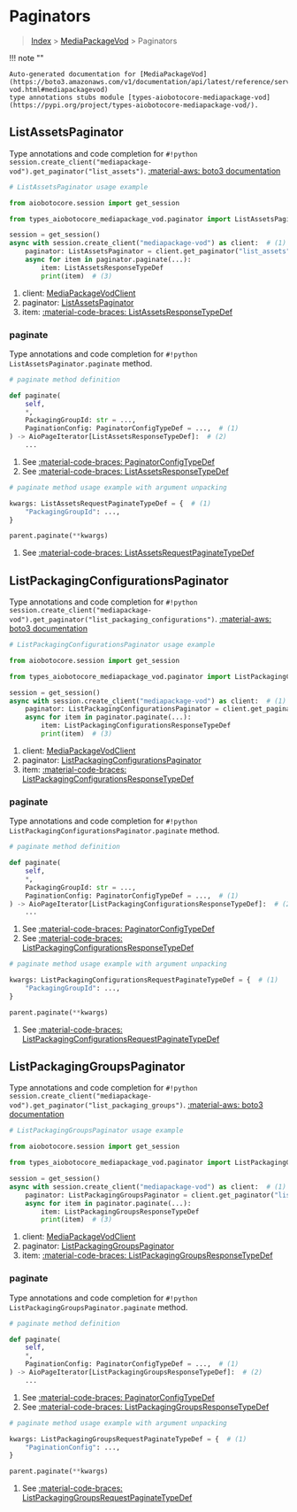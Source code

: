 # Paginators

> [Index](../README.md) > [MediaPackageVod](./README.md) > Paginators

!!! note ""

    Auto-generated documentation for [MediaPackageVod](https://boto3.amazonaws.com/v1/documentation/api/latest/reference/services/mediapackage-vod.html#mediapackagevod)
    type annotations stubs module [types-aiobotocore-mediapackage-vod](https://pypi.org/project/types-aiobotocore-mediapackage-vod/).

## ListAssetsPaginator

Type annotations and code completion for `#!python session.create_client("mediapackage-vod").get_paginator("list_assets")`.
[:material-aws: boto3 documentation](https://boto3.amazonaws.com/v1/documentation/api/latest/reference/services/mediapackage-vod/paginator/ListAssets.html#MediaPackageVod.Paginator.ListAssets)

```python
# ListAssetsPaginator usage example

from aiobotocore.session import get_session

from types_aiobotocore_mediapackage_vod.paginator import ListAssetsPaginator

session = get_session()
async with session.create_client("mediapackage-vod") as client:  # (1)
    paginator: ListAssetsPaginator = client.get_paginator("list_assets")  # (2)
    async for item in paginator.paginate(...):
        item: ListAssetsResponseTypeDef
        print(item)  # (3)
```

1. client: [MediaPackageVodClient](./client.md)
2. paginator: [ListAssetsPaginator](./paginators.md#listassetspaginator)
3. item: [:material-code-braces: ListAssetsResponseTypeDef](./type_defs.md#listassetsresponsetypedef) 


### paginate

Type annotations and code completion for `#!python ListAssetsPaginator.paginate` method.

```python
# paginate method definition

def paginate(
    self,
    *,
    PackagingGroupId: str = ...,
    PaginationConfig: PaginatorConfigTypeDef = ...,  # (1)
) -> AioPageIterator[ListAssetsResponseTypeDef]:  # (2)
    ...
```

1. See [:material-code-braces: PaginatorConfigTypeDef](./type_defs.md#paginatorconfigtypedef) 
2. See [:material-code-braces: ListAssetsResponseTypeDef](./type_defs.md#listassetsresponsetypedef) 


```python
# paginate method usage example with argument unpacking

kwargs: ListAssetsRequestPaginateTypeDef = {  # (1)
    "PackagingGroupId": ...,
}

parent.paginate(**kwargs)
```

1. See [:material-code-braces: ListAssetsRequestPaginateTypeDef](./type_defs.md#listassetsrequestpaginatetypedef) 
## ListPackagingConfigurationsPaginator

Type annotations and code completion for `#!python session.create_client("mediapackage-vod").get_paginator("list_packaging_configurations")`.
[:material-aws: boto3 documentation](https://boto3.amazonaws.com/v1/documentation/api/latest/reference/services/mediapackage-vod/paginator/ListPackagingConfigurations.html#MediaPackageVod.Paginator.ListPackagingConfigurations)

```python
# ListPackagingConfigurationsPaginator usage example

from aiobotocore.session import get_session

from types_aiobotocore_mediapackage_vod.paginator import ListPackagingConfigurationsPaginator

session = get_session()
async with session.create_client("mediapackage-vod") as client:  # (1)
    paginator: ListPackagingConfigurationsPaginator = client.get_paginator("list_packaging_configurations")  # (2)
    async for item in paginator.paginate(...):
        item: ListPackagingConfigurationsResponseTypeDef
        print(item)  # (3)
```

1. client: [MediaPackageVodClient](./client.md)
2. paginator: [ListPackagingConfigurationsPaginator](./paginators.md#listpackagingconfigurationspaginator)
3. item: [:material-code-braces: ListPackagingConfigurationsResponseTypeDef](./type_defs.md#listpackagingconfigurationsresponsetypedef) 


### paginate

Type annotations and code completion for `#!python ListPackagingConfigurationsPaginator.paginate` method.

```python
# paginate method definition

def paginate(
    self,
    *,
    PackagingGroupId: str = ...,
    PaginationConfig: PaginatorConfigTypeDef = ...,  # (1)
) -> AioPageIterator[ListPackagingConfigurationsResponseTypeDef]:  # (2)
    ...
```

1. See [:material-code-braces: PaginatorConfigTypeDef](./type_defs.md#paginatorconfigtypedef) 
2. See [:material-code-braces: ListPackagingConfigurationsResponseTypeDef](./type_defs.md#listpackagingconfigurationsresponsetypedef) 


```python
# paginate method usage example with argument unpacking

kwargs: ListPackagingConfigurationsRequestPaginateTypeDef = {  # (1)
    "PackagingGroupId": ...,
}

parent.paginate(**kwargs)
```

1. See [:material-code-braces: ListPackagingConfigurationsRequestPaginateTypeDef](./type_defs.md#listpackagingconfigurationsrequestpaginatetypedef) 
## ListPackagingGroupsPaginator

Type annotations and code completion for `#!python session.create_client("mediapackage-vod").get_paginator("list_packaging_groups")`.
[:material-aws: boto3 documentation](https://boto3.amazonaws.com/v1/documentation/api/latest/reference/services/mediapackage-vod/paginator/ListPackagingGroups.html#MediaPackageVod.Paginator.ListPackagingGroups)

```python
# ListPackagingGroupsPaginator usage example

from aiobotocore.session import get_session

from types_aiobotocore_mediapackage_vod.paginator import ListPackagingGroupsPaginator

session = get_session()
async with session.create_client("mediapackage-vod") as client:  # (1)
    paginator: ListPackagingGroupsPaginator = client.get_paginator("list_packaging_groups")  # (2)
    async for item in paginator.paginate(...):
        item: ListPackagingGroupsResponseTypeDef
        print(item)  # (3)
```

1. client: [MediaPackageVodClient](./client.md)
2. paginator: [ListPackagingGroupsPaginator](./paginators.md#listpackaginggroupspaginator)
3. item: [:material-code-braces: ListPackagingGroupsResponseTypeDef](./type_defs.md#listpackaginggroupsresponsetypedef) 


### paginate

Type annotations and code completion for `#!python ListPackagingGroupsPaginator.paginate` method.

```python
# paginate method definition

def paginate(
    self,
    *,
    PaginationConfig: PaginatorConfigTypeDef = ...,  # (1)
) -> AioPageIterator[ListPackagingGroupsResponseTypeDef]:  # (2)
    ...
```

1. See [:material-code-braces: PaginatorConfigTypeDef](./type_defs.md#paginatorconfigtypedef) 
2. See [:material-code-braces: ListPackagingGroupsResponseTypeDef](./type_defs.md#listpackaginggroupsresponsetypedef) 


```python
# paginate method usage example with argument unpacking

kwargs: ListPackagingGroupsRequestPaginateTypeDef = {  # (1)
    "PaginationConfig": ...,
}

parent.paginate(**kwargs)
```

1. See [:material-code-braces: ListPackagingGroupsRequestPaginateTypeDef](./type_defs.md#listpackaginggroupsrequestpaginatetypedef) 
